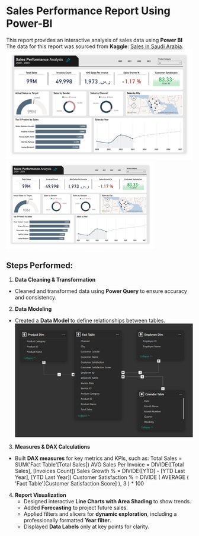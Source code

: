 # Sales Performance Report Using Power-BI
This report provides an interactive analysis of sales data using **Power BI**  
The data for this report was sourced from **Kaggle**: [Sales in Saudi Arabia](https://www.kaggle.com/datasets/shilton123456/sales-in-saudi-arabia).  
![](Sales-Report.png)
<img src="Sales-Report.png" width="400">


## Steps Performed:

1. **Data Cleaning & Transformation**
- Cleaned and transformed data using **Power Query** to ensure accuracy and consistency.

2. **Data Modeling**
- Created a **Data Model** to define relationships between tables.
   ![](Modeling.png)

3. **Measures & DAX Calculations**
- Built **DAX measures** for key metrics and KPIs, such as:
     Total Sales = SUM('Fact Table'[Total Sales])
     AVG Sales Per Invoice = DIVIDE([Total Sales], [Invoices Count])
     Sales Growth % = DIVIDE([YTD] - [YTD Last Year], [YTD Last Year])
     Customer Satisfaction % = DIVIDE ( AVERAGE ( 'Fact Table'[Customer Satisfaction Score] ), 3 ) * 100

4. **Report Visualization**
   - Designed interactive **Line Charts with Area Shading** to show trends.
   - Added **Forecasting** to project future sales.
   - Applied filters and slicers for **dynamic exploration**, including a professionally formatted **Year filter**.
   - Displayed **Data Labels** only at key points for clarity.
